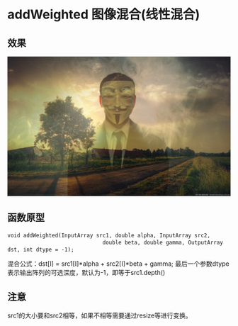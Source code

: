 # addWeighted 图像混合(线性混合)
## 效果
![线性混合](./addWeighted.jpg)

## 函数原型
```
void addWeighted(InputArray src1, double alpha, InputArray src2,
                              double beta, double gamma, OutputArray dst, int dtype = -1);
```
混合公式：dst[I] = src1[I]\*alpha + src2[I]\*beta + gamma;
最后一个参数dtype表示输出阵列的可选深度，默认为-1，即等于src1.depth()

## 注意
src1的大小要和src2相等，如果不相等需要通过resize等进行变换。
